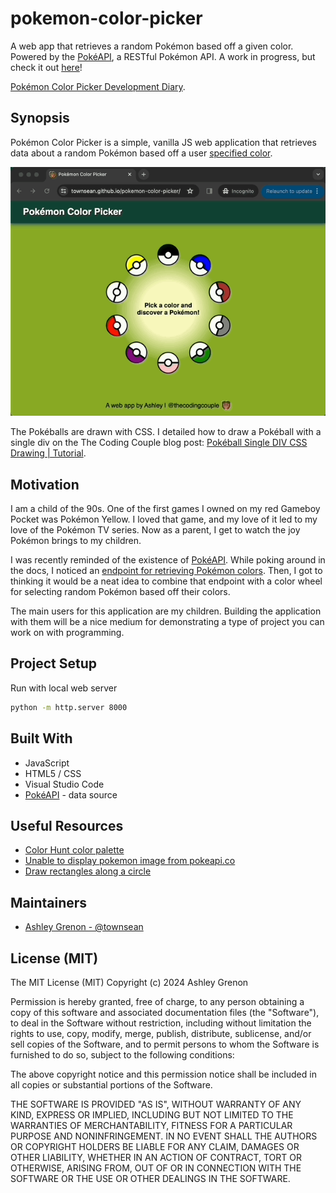 # pokemon-color-picker
A web app that retrieves a random Pokémon based off a given color.  Powered by the [PokéAPI](https://pokeapi.co/), a RESTful Pokémon API. A work in progress, but check it out [here](https://townsean.github.io/pokemon-color-picker/)! 

[Pokémon Color Picker Development Diary](https://www.thecodingcouple.com/pokemon-color-picker-web-app-dev-diary/).

## Synopsis

Pokémon Color Picker is a simple, vanilla JS web application that retrieves data about a random Pokémon based off a user [specified color](https://pokeapi.co/docs/v2#pokemon-colors).

![Pokémon Color Picker Preview](data/preview-640px.gif)

The Pokéballs are drawn with CSS. I detailed how to draw a Pokéball with a single div on the The Coding Couple blog post: [Pokéball Single DIV CSS Drawing | Tutorial](https://www.thecodingcouple.com/pokeball-single-div-css-drawing-tutorial/).

## Motivation

I am a child of the 90s. One of the first games I owned on my red Gameboy Pocket was Pokémon Yellow. I loved that game, and my love of it led to my love of the Pokémon TV series. Now as a parent, I get to watch the joy Pokémon brings to my children. 

I was recently reminded of the existence of [PokéAPI](https://pokeapi.co/). While poking around in the docs, I noticed an [endpoint for retrieving Pokémon colors](https://pokeapi.co/docs/v2#pokemon-colors). Then, I got to thinking it would be a neat idea to combine that endpoint with a color wheel for selecting random Pokémon based off their colors. 

The main users for this application are my children. Building the application with them will be a nice medium for demonstrating a type of project you can work on with programming. 

## Project Setup

Run with local web server

```bash
python -m http.server 8000
```

## Built With

* JavaScript
* HTML5 / CSS
* Visual Studio Code
* [PokéAPI](https://pokeapi.co/) - data source

## Useful Resources

* [Color Hunt color palette](https://colorhunt.co/palette/11423287a922fcdc2af7f6bb)
* [Unable to display pokemon image from pokeapi.co](https://stackoverflow.com/questions/69239521/unable-to-display-pokemon-image-from-pokeapi-co)
* [Draw rectangles along a circle](https://stackoverflow.com/a/10819173)

## Maintainers

* [Ashley Grenon - @townsean](https://github.com/townsean)

## License (MIT)

The MIT License (MIT) Copyright (c) 2024 Ashley Grenon

Permission is hereby granted, free of charge, to any person obtaining a copy of this software and associated documentation files (the "Software"), to deal in the Software without restriction, including without limitation the rights to use, copy, modify, merge, publish, distribute, sublicense, and/or sell copies of the Software, and to permit persons to whom the Software is furnished to do so, subject to the following conditions:

The above copyright notice and this permission notice shall be included in all copies or substantial portions of the Software.

THE SOFTWARE IS PROVIDED "AS IS", WITHOUT WARRANTY OF ANY KIND, EXPRESS OR IMPLIED, INCLUDING BUT NOT LIMITED TO THE WARRANTIES OF MERCHANTABILITY, FITNESS FOR A PARTICULAR PURPOSE AND NONINFRINGEMENT. IN NO EVENT SHALL THE AUTHORS OR COPYRIGHT HOLDERS BE LIABLE FOR ANY CLAIM, DAMAGES OR OTHER LIABILITY, WHETHER IN AN ACTION OF CONTRACT, TORT OR OTHERWISE, ARISING FROM, OUT OF OR IN CONNECTION WITH THE SOFTWARE OR THE USE OR OTHER DEALINGS IN THE SOFTWARE.

